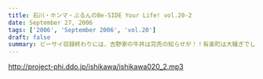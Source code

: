 ```yaml
---
title: 石川・ホンマ・ぶるんのBe-SIDE Your Life! vol.20-2
date: September 27, 2006
tags: ['2006', 'September 2006', 'vol.20']
draft: false
summary: ビーサイ収録終わりには、吉野家の牛丼は完売の知らせが！！有楽町は大騒ぎでしたよ！！（その近くで収録をやってるのですよ〜〜〜）石川サンのしゃべくりがかなりつっぱしている感じがありますがその理由は来週の収録で明かになりますのでそちらもオタノシミニ・・・ＮＡＭＡＥ
---
```


http://project-phi.ddo.jp/ishikawa/ishikawa020_2.mp3